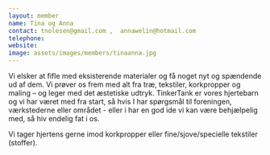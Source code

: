 ```yaml
---
layout: member
name: Tina og Anna
contact: tnolesen@gmail.com ,  annawelin@hotmail.com
telephone:
website:
image: assets/images/members/tinaanna.jpg
---
```

Vi elsker at fifle med eksisterende materialer og få noget nyt og spændende ud af dem. Vi prøver os frem med alt fra træ, tekstiler, korkpropper og maling – og leger med det æstetiske udtryk. TinkerTank er vores hjertebarn og vi har været med fra start, så hvis I har spørgsmål til foreningen, værkstederne eller området - eller i har en god ide vi kan være behjælpelig med, så hiv endelig fat i os.

Vi tager hjertens gerne imod korkpropper eller fine/sjove/specielle tekstiler (stoffer).
